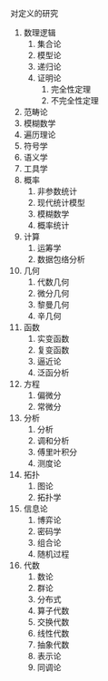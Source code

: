 对定义的研究

1. 数理逻辑
   1. 集合论
   2. 模型论
   3. 递归论
   4. 证明论
      1. 完全性定理
      2. 不完全性定理
2. 范畴论
3. 模糊数学
4. 遍历理论
5. 符号学
6. 语义学
7. 工具学
8. 概率
   1. 非参数统计
   2. 现代统计模型
   3. 模糊数学
   4. 概率统计
9. 计算
   1. 运筹学
   2. 数据包络分析
10. 几何
    1. 代数几何
    2. 微分几何
    3. 黎曼几何
    4. 辛几何
11. 函数
    1. 实变函数
    2. 复变函数
    3. 逼近论
    4. 泛函分析
12. 方程
    1. 偏微分
    2. 常微分
13. 分析
    1. 分析
    2. 调和分析
    3. 傅里叶积分
    4. 测度论
14. 拓扑
    1. 图论
    2. 拓扑学
15. 信息论
    1. 博弈论
    2. 密码学
    3. 组合论
    4. 随机过程
16. 代数
    1. 数论
    2. 群论
    3. 分布式
    4. 算子代数
    5. 交换代数
    6. 线性代数
    7. 抽象代数
    8. 表示论
    9. 同调论

